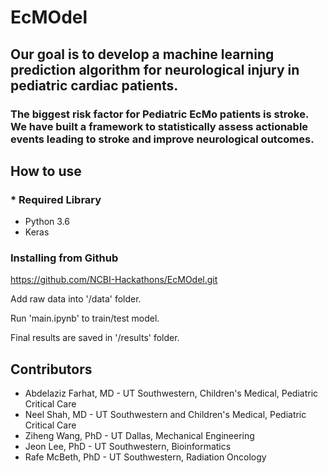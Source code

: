 # EcMOdel

## Our goal is to develop a machine learning prediction algorithm for neurological injury in pediatric cardiac patients.

### The biggest risk factor for Pediatric EcMo patients is stroke.  We have built a framework to statistically assess actionable events leading to stroke and improve neurological outcomes.  


## How to use
### * Required Library
 - Python 3.6
 - Keras
 
### Installing from Github

https://github.com/NCBI-Hackathons/EcMOdel.git

Add raw data into '/data' folder.

Run 'main.ipynb' to train/test model.

Final results are saved in '/results' folder.

## Contributors 

 - Abdelaziz Farhat, MD - UT Southwestern, Children's Medical, Pediatric Critical Care
 - Neel Shah, MD  - UT Southwestern and Children's Medical, Pediatric Critical Care
 - Ziheng Wang, PhD - UT Dallas, Mechanical Engineering
 - Jeon Lee, PhD - UT Southwestern, Bioinformatics
 - Rafe McBeth, PhD - UT Southwestern, Radiation Oncology
